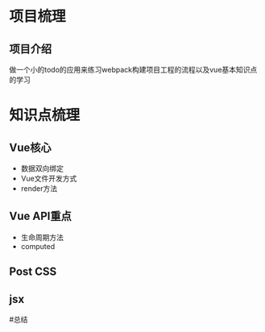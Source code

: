 
# 项目梳理
## 项目介绍
做一个小的todo的应用来练习webpack构建项目工程的流程以及vue基本知识点的学习


# 知识点梳理
## Vue核心
- 数据双向绑定
- Vue文件开发方式
- render方法
## Vue API重点
- 生命周期方法
- computed
## Post CSS

## jsx


#总结



